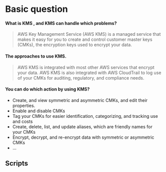 # Basic question

#### What is KMS , and KMS can handle which problems?

> AWS Key Management Service (AWS KMS) is a managed service that makes it easy for you to create and control customer master keys (CMKs), the encryption keys used to encrypt your data.

#### The approaches to use KMS.

> AWS KMS is integrated with most other AWS services that encrypt your data. AWS KMS is also integrated with AWS CloudTrail to log use of your CMKs for auditing, regulatory, and compliance needs.

#### You can do which action by using KMS?

- Create, and view symmetric and asymmetric CMKs, and edit their properties.
- Enable and disable CMKs
- Tag your CMKs for easier identification, categorizing, and tracking use and costs
- Create, delete, list, and update aliases, which are friendly names for your CMKs
- Encrypt, decrypt, and re-encrypt data with symmetric or asymmetric CMKs
- ...

## Scripts
